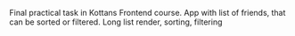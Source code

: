 Final practical task in Kottans Frontend course. App with list of friends, that can be sorted or filtered.
Long list render, sorting, filtering
